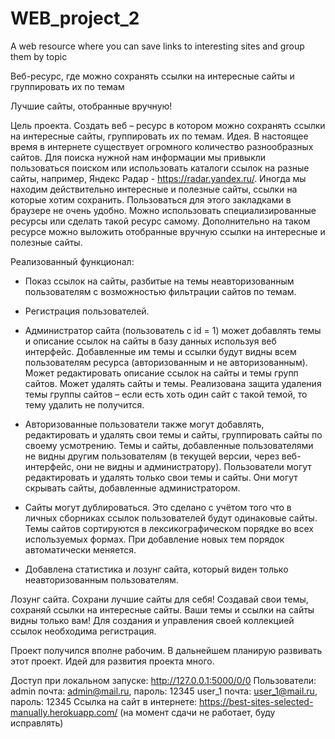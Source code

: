 # WEB_project_2
A web resource where you can save links to interesting sites and group them by topic

Веб-ресурс, где можно сохранять ссылки на интересные сайты и группировать их по темам

Лучшие сайты, отобранные вручную!

Цель проекта. Создать веб – ресурс в котором можно сохранять ссылки на интересные сайты, группировать их по темам.
Идея. В настоящее время в интернете существует огромного количество разнообразных сайтов. Для поиска нужной нам информации мы привыкли пользоваться поиском или использовать каталоги ссылок на разные сайты, например, Яндекс Радар - https://radar.yandex.ru/. Иногда мы находим действительно интересные и полезные сайты, ссылки на которые хотим сохранить.  Пользоваться для этого закладками в браузере не очень удобно. Можно использовать специализированные ресурсы или сделать такой ресурс самому. Дополнительно на таком ресурсе можно выложить отобранные вручную ссылки на интересные и полезные сайты.

Реализованный функционал:

* Показ ссылок на сайты, разбитые на темы неавторизованным пользователям с возможностью фильтрации сайтов по темам.

* Регистрация пользователей.

* Администратор сайта (пользователь с id = 1) может добавлять темы и описание ссылок на сайты в базу данных используя веб интерфейс. Добавленные им темы и ссылки будут видны всем пользователям ресурса (авторизованным и не авторизованным). Может редактировать описание ссылок на сайты и темы групп сайтов. Может удалять сайты и темы. Реализована защита удаления темы группы сайтов – если есть хоть один сайт с такой темой, то тему удалить не получится. 

* Авторизованные пользователи также могут добавлять, редактировать и удалять свои темы и сайты, группировать сайты по своему усмотрению. Темы и сайты, добавленные пользователями не видны другим пользователям (в текущей версии, через веб-интерфейс, они не видны и администратору). Пользователи могут редактировать и удалять только свои темы и сайты. Они могут скрывать сайты, добавленные администратором.

* Сайты могут дублироваться. Это сделано с учётом того что в личных сборниках ссылок пользователей будут одинаковые сайты.
Темы сайтов сортируются в лексикографическом порядке во всех используемых формах. При добавление новых тем порядок автоматически меняется.

* Добавлена статистика и лозунг сайта, который виден только неавторизованным пользователям.

Лозунг сайта. Сохрани лучшие сайты для себя! Создавай свои темы, сохраняй ссылки на интересные сайты. Ваши темы и ссылки на сайты видны только вам! Для создания и управления своей коллекцией ссылок необходима регистрация.

Проект получился вполне рабочим. В дальнейшем планирую развивать этот проект. Идей для развития проекта много.

Доступ при локальном запуске: http://127.0.0.1:5000/0/0
Пользователи: admin почта: admin@mail.ru, пароль: 12345
              user_1 почта: user_1@mail.ru, пароль: 12345
Ссылка на сайт в интернете: https://best-sites-selected-manually.herokuapp.com/ (на момент сдачи не работает, буду исправлять)

